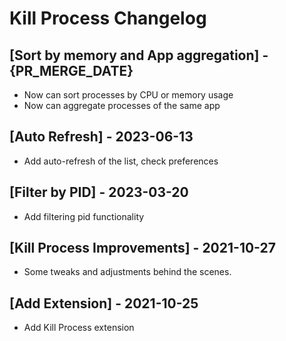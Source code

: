 # Kill Process Changelog

## [Sort by memory and App aggregation] - {PR_MERGE_DATE}

- Now can sort processes by CPU or memory usage
- Now can aggregate processes of the same app

## [Auto Refresh] - 2023-06-13

- Add auto-refresh of the list, check preferences

## [Filter by PID] - 2023-03-20

- Add filtering pid functionality

## [Kill Process Improvements] - 2021-10-27

- Some tweaks and adjustments behind the scenes.

## [Add Extension] - 2021-10-25

- Add Kill Process extension
